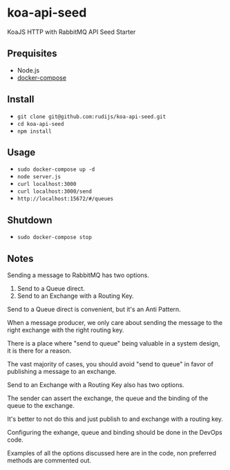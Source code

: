 # koa-api-seed
KoaJS HTTP with RabbitMQ API Seed Starter

## Prequisites

- Node.js
- [docker-compose](https://docs.docker.com/compose/install/)

## Install

- `git clone git@github.com:rudijs/koa-api-seed.git`
- `cd koa-api-seed`
- `npm install`

## Usage

- `sudo docker-compose up -d`
- `node server.js`
- `curl localhost:3000`
- `curl localhost:3000/send`
- `http://localhost:15672/#/queues`

## Shutdown

- `sudo docker-compose stop`

## Notes

Sending a message to RabbitMQ has two options.

1. Send to a Queue direct.
2. Send to an Exchange with a Routing Key.

Send to a Queue direct is convenient, but it's an Anti Pattern.

When a message producer, we only care about sending the message to the right exchange with the right routing key.

There is a place where "send to queue" being valuable in a system design, it is there for a reason.

The vast majority of cases, you should avoid "send to queue" in favor of publishing a message to an exchange.

Send to an Exchange with a Routing Key also has two options.

The sender can assert the exchange, the queue and the binding of the queue to the exchange.

It's better to not do this and just publish to and exchange with a routing key.

Configuring the exhange, queue and binding should be done in the DevOps code.

Examples of all the options discussed here are in the code, non preferred methods are commented out.

